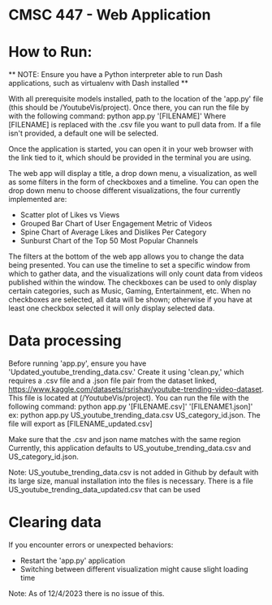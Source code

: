 # CMSC 447 - Web Application

# How to Run:
** NOTE: Ensure you have a Python interpreter able to run Dash applications, such as virtualenv with Dash installed **

With all prerequisite models installed, path to the location of the 'app.py' file (this should be /YoutubeVis/project).
Once there, you can run the file by with the following command:
    python app.py '[FILENAME]'
Where [FILENAME] is replaced with the .csv file you want to pull data from. If a file isn't provided, a default one will be selected. 

Once the application is started, you can open it in your web browser with the link tied to it, which should be provided in the terminal you are using.

The web app will display a title, a drop down menu, a visualization, as well as some filters in the form of checkboxes and a timeline. You can open the drop down menu to choose different visualizations, the four currently implemented are:
* Scatter plot of Likes vs Views
* Grouped Bar Chart of User Engagement Metric of Videos
* Spine Chart of Average Likes and Dislikes Per Category
* Sunburst Chart of the Top 50 Most Popular Channels

The filters at the bottom of the web app allows you to change the data being presented. You can use the timeline to set a specific window from which to gather data, and the visualizations will only count data from videos published within the window. The checkboxes can be used to only display certain categories, such as Music, Gaming, Entertainment, etc. When no checkboxes are selected, all data will be shown; otherwise if you have at least one checkbox selected it will only display selected data.

# Data processing
Before running 'app.py', ensure you have 'Updated_youtube_trending_data.csv.' Create it using 'clean.py,' which requires a .csv file and a .json file pair from the dataset linked,
https://www.kaggle.com/datasets/rsrishav/youtube-trending-video-dataset.
This file is located at (/YoutubeVis/project). You can run the file with the following command:
    python app.py '[FILENAME.csv]' '[FILENAME1.json]'
ex: python app.py US_youtube_trending_data.csv US_category_id.json.
The file will export as [FILENAME_updated.csv]

Make sure that the .csv and json name matches with the same region Currently, this application defaults to US_youtube_trending_data.csv and US_category_id.json.

Note: US_youtube_trending_data.csv is not added in Github by default with its large size, manual installation into the files is necessary. There is a file US_youtube_trending_data_updated.csv that can be used


# Clearing data
If you encounter errors or unexpected behaviors:
* Restart the 'app.py' application
* Switching between different visualization might cause slight loading time

Note: As of 12/4/2023 there is no issue of this.
